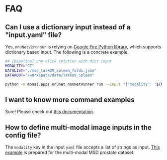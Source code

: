 # FAQ

## Can I use a dictionary input instead of a "input.yaml" file?
Yes, ```nnUNetV2runner``` is relying on [Google Fire Python library](https://github.com/google/python-fire), which supports dictionary based input. The following is a concrete example.

```bash
## [pipeline] one-click solution with dict input
MODALITY="CT"
DATALIST="./msd_task09_spleen_folds.json"
DATAROOT="/workspace/data/Task09_Spleen"

python -m monai.apps.nnunet nnUNetRunner run --input "{'modality': '${MODALITY}', 'datalist': '${DATALIST}', 'dataroot': '${DATAROOT}'}"

```

## I want to know more command examples

Sure! Please check out [this documentation](commands.md).

## How to define multi-modal image inputs in the config file?

The `modality` key in the input `yaml` file accepts a list of strings as input.
[This example](input.yaml) is prepared for the multi-modal MSD prostate dataset.
